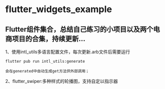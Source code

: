 # flutter_widgets_example

## Flutter组件集合，总结自己练习的小项目以及两个电商项目的合集，持续更新...

1、使用intl_utils多语言配置文件，每次更新.arb文件后需要运行 
  
    flutter pub run intl_utils:generate 
  
    会在generated中自动生成get方法供外部调用；

2、flutter_swiper:多种样式的轮播图，支持自定以指示器